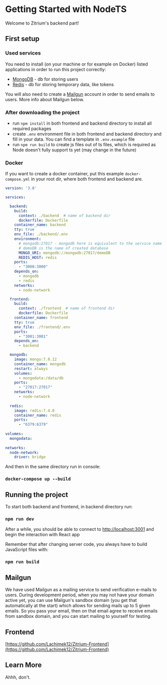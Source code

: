 # Getting Started with NodeTS

Welcome to Zitrium's backend part!

## First setup

### Used services

You need to install (on your machine or for example on Docker) listed applications in order to run this project correctly:

- [MongoDB](https://www.mongodb.com/) - db for storing users
- [Redis](https://redis.io/) - db for storing temporary data, like tokens

You will also need to create a [Mailgun](https://www.mailgun.com/) account in order to send emails to users. More info about Mailgun below.

### After downloading the project

- run `npm install` in both frontend and backend directory to install all required packages
- create `.env` environment file in both frontend and backend directory and fill in your data. You can find a template in `.env.example` file
- run `npm run build` to create js files out of ts files, which is required as Node doesn't fully support ts yet (may change in the future)

### Docker

If you want to create a docker container, put this example `docker-compose.yml` in your root dir, where both frontend and backend are.

```yaml
version: '3.8'

services: 

  backend:
    build: 
      context: ./backend  # name of backend dir
      dockerfile: Dockerfile
    container_name: backend
    tty: true
    env_file: ./backend/.env
    environment:
      # mongodb:27017 - mongodb here is equivalent to the service name for db
      # demoDB is the name of created database
      MONGO_URI: mongodb://mongodb:27017/demoDB
      REDIS_HOST: redis
    ports: 
      - "3000:3000"
    depends_on:
      - mongodb
      - redis
    networks:
      - node-network

  frontend:
    build: 
      context: ./frontend  # name of frontend dir
      dockerfile: Dockerfile
    container_name: frontend
    tty: true
    env_file: ./frontend/.env
    ports: 
      - "3001:3001"
    depends_on:
      - backend

  mongodb:
    image: mongo:7.0.12
    container_name: mongodb
    restart: always
    volumes:
      - mongodata:/data/db
    ports: 
      - "27017:27017"
    networks: 
      - node-network
      
  redis:
    image: redis:7.4.0
    container_name: redis
    ports:
      - "6379:6379"
  
volumes:
  mongodata:
  
networks: 
  node-network:
    driver: bridge
```

And then in the same directory run in console:

### `docker-compose up --build`

## Running the project

To start both backend and frontend, in backend directory run:

### `npm run dev`

After a while, you should be able to connect to [http://localhost:3001](http://localhost:3001) and begin the interaction with React app

Remember that after changing server code, you always have to build JavaScript files with:

### `npm run build`

## Mailgun

We have used Mailgun as a mailing service to send verification e-mails to users. During development period, when you may not have your domain active yet, you can use Mailgun's sandbox domain (you get that automatically at the start) which allows for sending mails up to 5 given emails. So you pass your email, then on that email agree to receive emails from sandbox domain, and you can start mailing to yourself for testing.

## Frontend

[https://github.com/Lachimek12/Zitrium-Frontend](https://github.com/Lachimek12/Zitrium-Frontend)

## Learn More

Ahhh, don't.
